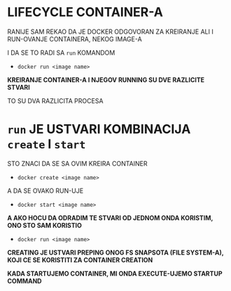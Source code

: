 # LIFECYCLE CONTAINER-A

RANIJE SAM REKAO DA JE DOCKER ODGOVORAN ZA KREIRANJE ALI I RUN-OVANJE CONTAINERA, NEKOG IMAGE-A

I DA SE TO RADI SA `run` KOMANDOM

- `docker run <image name>`

**KREIRANJE CONTAINER-A I NJEGOV RUNNING SU DVE RAZLICITE STVARI**

TO SU DVA RAZLICITA PROCESA

# `run` JE USTVARI KOMBINACIJA `create` I `start`

STO ZNACI DA SE SA OVIM KREIRA CONTAINER

- `docker create <image name>`

A DA SE OVAKO RUN-UJE

- `docker start <image name>`

**A AKO HOCU DA ODRADIM TE STVARI OD JEDNOM ONDA KORISTIM, ONO STO SAM KORISTIO**

- `docker run <image name>`

**CREATING JE USTVARI PREPING ONOG FS SNAPSOTA (FILE SYSTEM-A), KOJI CE SE KORISTITI ZA CONTAINER CREATION**

**KADA STARTUJEMO CONTAINER, MI ONDA EXECUTE-UJEMO STARTUP COMMAND**

